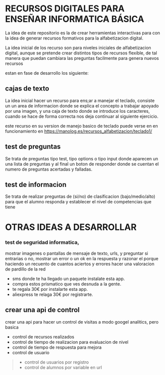 # RECURSOS DIGITALES PARA ENSEÑAR INFORMATICA BÁSICA

La idea de este repositorio es la de crear herramientas interactivas para con la idea de
generar recursos formativos para la alfabetizacion digital.

La idea inicial de los recurso son para niveles iniciales de alfabetizacion digital, aunque se
pretende crear distintos tipos de recursos flexible, de tal manera que puedan cambiara las preguntas
facilmente para genera nuevos recursos

estan en fase de desarrollo los siguiente:

## cajas de texto

La idea inicial hacer un recurso para ens;ar a manejar el teclado, consiste un un area de informacion donde se explica el concepto a trabajar apoyado por una imagen, y una caja de texto donde se introduce los caracteres, cuando se hace de forma correcta nos deja continuar al siguiente ejercicio.

este recurso en su version de manejo basico de teclado puede verse en en funcionamiento en  https://manolog.es/recursos_alfabetizacion/teclado1/

## test de preguntas

Se trata de preguntas tipo test, tipo options o tipo input donde aparecen un una lista de preguntas y al final un boton de responder donde se cuentan el numero de preguntas acertadas y falladas.

## test de informacion

Se trata de realizar preguntas de (si/no) de clasificacion (bajo/medio/alto) para que el alumno responda y establecer el nivel de competencias que tiene

# OTRAS IDEAS A DESARROLLAR

### test de seguridad informatica, 

mostrar imagenes o pantallas de mensaje de texto, urls, y preguntar si entrarias o no, 
mostrar un error o un ok en la respuesta y razonar el porque
haciendo un recuento de cuantos aciertos y errores
hacer una valoracion de pardillo de la red


- sms donde te ha llegado un paquete instalate esta app.
- compra estos prismatico que ves desnuda a la gente.
- te regala 30€ por instalarte esta app.
- aliexpress te relaga 30€ por registrarte.


## crear una api de control

crear una api para hacer un control de visitas a modo googel analitics, pero basica

- control de recursos realizados
- control de tiempo de realizacion para evaluacion de nivel
- control de tiempo de respuesta para mejora
- control de usuario
>- control de usuarios por registro
>- control de alumnos por variable en url

